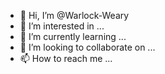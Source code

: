 - 👋 Hi, I’m @Warlock-Weary
- 👀 I’m interested in ...
- 🌱 I’m currently learning ...
- 💞️ I’m looking to collaborate on ...
- 📫 How to reach me ...

<!---
Warlock-Weary/Warlock-Weary is a ✨ special ✨ repository because its `README.md` (this file) appears on your GitHub profile.
You can click the Preview link to take a look at your changes.
--->
